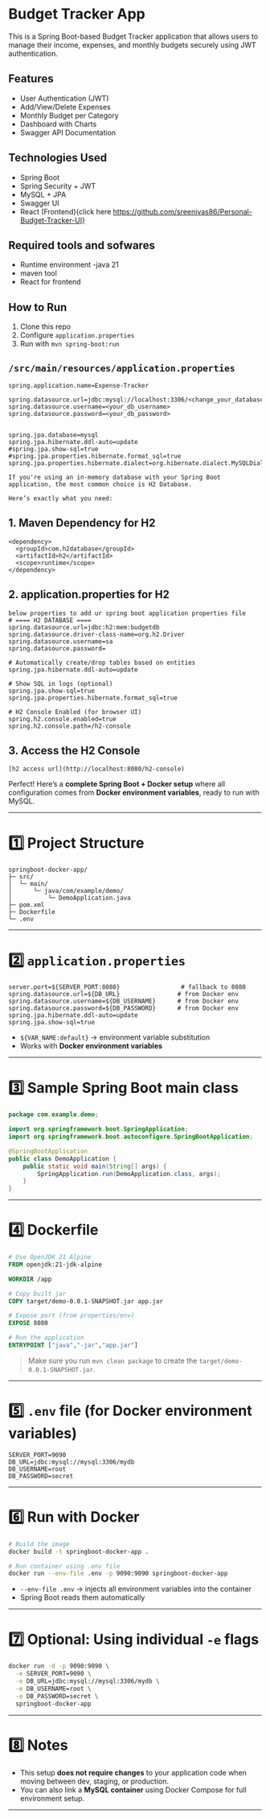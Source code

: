 # Budget Tracker App

This is a Spring Boot-based Budget Tracker application that allows users to manage their income, expenses, and monthly budgets securely using JWT authentication.

## Features

- User Authentication (JWT)
- Add/View/Delete Expenses
- Monthly Budget per Category
- Dashboard with Charts
- Swagger API Documentation

## Technologies Used

- Spring Boot
- Spring Security + JWT
- MySQL + JPA
- Swagger UI
- React (Frontend){click here https://github.com/sreenivas86/Personal-Budget-Tracker-UI}


## Required tools and sofwares 
- Runtime environment -java 21
- maven tool 
- React for frontend 

## How to Run

1. Clone this repo
2. Configure `application.properties`
3. Run with `mvn spring-boot:run`

## `/src/main/resources/application.properties`

````
spring.application.name=Expense-Tracker

spring.datasource.url=jdbc:mysql://localhost:3306/<change_your_database_name>
spring.datasource.username=<your_db_username>
spring.datasource.password=<your_db_password>


spring.jpa.database=mysql
spring.jpa.hibernate.ddl-auto=update
#spring.jpa.show-sql=true
#spring.jpa.properties.hibernate.format_sql=true
spring.jpa.properties.hibernate.dialect=org.hibernate.dialect.MySQLDialect
````



````
If you're using an in-memory database with your Spring Boot application, the most common choice is H2 Database.

Here’s exactly what you need:
````

##  1. Maven Dependency for H2

````
<dependency>
  <groupId>com.h2database</groupId>
  <artifactId>h2</artifactId>
  <scope>runtime</scope>
</dependency>

````

##  2. application.properties for H2

````
below properties to add ur spring boot application properties file
# ==== H2 DATABASE ====
spring.datasource.url=jdbc:h2:mem:budgetdb
spring.datasource.driver-class-name=org.h2.Driver
spring.datasource.username=sa
spring.datasource.password=

# Automatically create/drop tables based on entities
spring.jpa.hibernate.ddl-auto=update

# Show SQL in logs (optional)
spring.jpa.show-sql=true
spring.jpa.properties.hibernate.format_sql=true

# H2 Console Enabled (for browser UI)
spring.h2.console.enabled=true
spring.h2.console.path=/h2-console

````

##  3. Access the H2 Console

````
[h2 access url](http://localhost:8080/h2-console)

````




Perfect! Here’s a **complete Spring Boot + Docker setup** where all configuration comes from **Docker environment variables**, ready to run with MySQL.

---

# 1️⃣ Project Structure

```
springboot-docker-app/
├─ src/
│  └─ main/
│      └─ java/com/example/demo/
│          └─ DemoApplication.java
├─ pom.xml
├─ Dockerfile
└─ .env
```

---

# 2️⃣ `application.properties`

```properties
server.port=${SERVER_PORT:8080}                 # fallback to 8080
spring.datasource.url=${DB_URL}                # from Docker env
spring.datasource.username=${DB_USERNAME}      # from Docker env
spring.datasource.password=${DB_PASSWORD}      # from Docker env
spring.jpa.hibernate.ddl-auto=update
spring.jpa.show-sql=true
```

* `${VAR_NAME:default}` → environment variable substitution
* Works with **Docker environment variables**

---

# 3️⃣ Sample Spring Boot main class

```java
package com.example.demo;

import org.springframework.boot.SpringApplication;
import org.springframework.boot.autoconfigure.SpringBootApplication;

@SpringBootApplication
public class DemoApplication {
    public static void main(String[] args) {
        SpringApplication.run(DemoApplication.class, args);
    }
}
```

---

# 4️⃣ Dockerfile

```dockerfile
# Use OpenJDK 21 Alpine
FROM openjdk:21-jdk-alpine

WORKDIR /app

# Copy built jar
COPY target/demo-0.0.1-SNAPSHOT.jar app.jar

# Expose port (from properties/env)
EXPOSE 8080

# Run the application
ENTRYPOINT ["java","-jar","app.jar"]
```

> Make sure you run `mvn clean package` to create the `target/demo-0.0.1-SNAPSHOT.jar`.

---

# 5️⃣ `.env` file (for Docker environment variables)

```env
SERVER_PORT=9090
DB_URL=jdbc:mysql://mysql:3306/mydb
DB_USERNAME=root
DB_PASSWORD=secret
```

---

# 6️⃣ Run with Docker

```bash
# Build the image
docker build -t springboot-docker-app .

# Run container using .env file
docker run --env-file .env -p 9090:9090 springboot-docker-app
```

* `--env-file .env` → injects all environment variables into the container
* Spring Boot reads them automatically

---

# 7️⃣ Optional: Using individual `-e` flags

```bash
docker run -d -p 9090:9090 \
  -e SERVER_PORT=9090 \
  -e DB_URL=jdbc:mysql://mysql:3306/mydb \
  -e DB_USERNAME=root \
  -e DB_PASSWORD=secret \
  springboot-docker-app
```

---

# 8️⃣ Notes

* This setup **does not require changes** to your application code when moving between dev, staging, or production.
* You can also link a **MySQL container** using Docker Compose for full environment setup.

---



